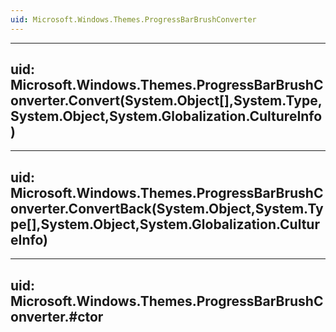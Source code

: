 ```yaml
---
uid: Microsoft.Windows.Themes.ProgressBarBrushConverter
---
```


---
uid: Microsoft.Windows.Themes.ProgressBarBrushConverter.Convert(System.Object[],System.Type,System.Object,System.Globalization.CultureInfo)
---

---
uid: Microsoft.Windows.Themes.ProgressBarBrushConverter.ConvertBack(System.Object,System.Type[],System.Object,System.Globalization.CultureInfo)
---

---
uid: Microsoft.Windows.Themes.ProgressBarBrushConverter.#ctor
---
